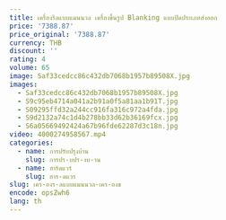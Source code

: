 ```yaml
---
title: เครื่องรีลแบบแมนนวล เครื่องขึ้นรูป Blanking แบบปิดประเภทส่งออก
price: '7388.87'
price_original: '7388.87'
currency: THB
discount: ''
rating: 4
volume: 65
image: Saf33cedcc86c432db7068b1957b89508X.jpg
images:
  - Saf33cedcc86c432db7068b1957b89508X.jpg
  - S9c95eb4714a041a2b91a0f5a81aa1b91T.jpg
  - S09295ffd32a244cc916fa316c972a4fda.jpg
  - S9d2132a74c1d4b278bb33d62b36169fcx.jpg
  - S6a05669492424a67b96fde62287d3c18n.jpg
video: 4000274958567.mp4
categories:
  - name: การปรับปรุงบ้าน
    slug: การปร-บปร-งบ-าน
  - name: ฮาร์ดแวร์
    slug: ฮาร-ดแวร
slug: เคร-องร-ลแบบแมนนวล-เคร-องข
encode: opsZwh6
lang: th
---
```

  